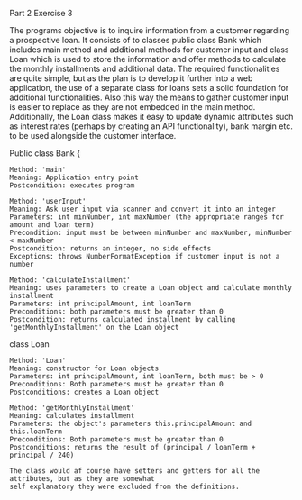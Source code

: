 Part 2
Exercise 3

The programs objective is to inquire information from a customer regarding a prospective loan. It consists of to classes public class Bank which includes main method and additional methods for customer input and class Loan which is used to store the information and offer methods to calculate the monthly installments and additional data. The required functionalities are quite simple, but as the plan is to develop it further into a web application, the use of a separate class for loans sets a solid foundation for additional functionalities. Also this way the means to gather customer input is easier to replace as they are not embedded in the main method. Additionally, the Loan class makes it easy to update dynamic attributes such as interest rates (perhaps by creating an API functionality), bank margin etc. to be used alongside the customer interface.

Public class Bank {

    Method: 'main'
    Meaning: Application entry point
    Postcondition: executes program

    Method: 'userInput'
    Meaning: Ask user input via scanner and convert it into an integer
    Parameters: int minNumber, int maxNumber (the appropriate ranges for amount and loan term)
    Precondition: input must be between minNumber and maxNumber, minNumber < maxNumber
    Postcondition: returns an integer, no side effects
    Exceptions: throws NumberFormatException if customer input is not a number

    Method: 'calculateInstallment'
    Meaning: uses parameters to create a Loan object and calculate monthly installment
    Parameters: int principalAmount, int loanTerm
    Preconditions: both parameters must be greater than 0
    Postcondition: returns calculated installment by calling 'getMonthlyInstallment' on the Loan object

class Loan

    Method: 'Loan'
    Meaning: constructor for Loan objects
    Parameters: int principalAmount, int loanTerm, both must be > 0
    Preconditions: Both parameters must be greater than 0
    Postconditions: creates a Loan object

    Method: 'getMonthlyInstallment'
    Meaning: calculates installment
    Parameters: the object's parameters this.principalAmount and this.loanTerm
    Preconditions: Both parameters must be greater than 0
    Postconditions: returns the result of (principal / loanTerm + principal / 240)

    The class would af course have setters and getters for all the attributes, but as they are somewhat
    self explanatory they were excluded from the definitions.
